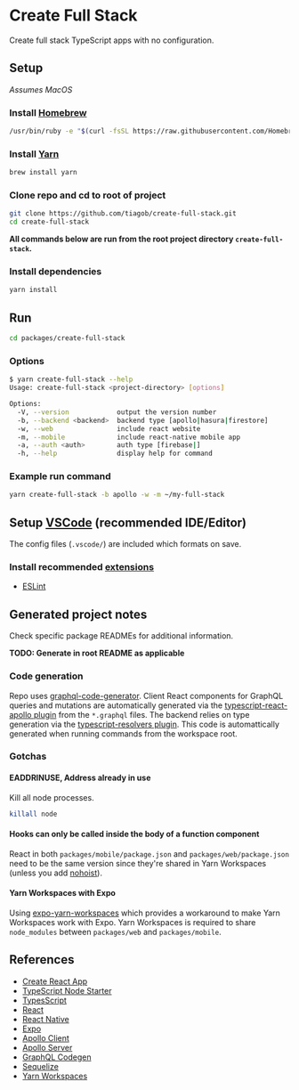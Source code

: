 # Create Full Stack

Create full stack TypeScript apps with no configuration.

## Setup

_Assumes MacOS_

### Install [Homebrew](https://brew.sh/)

```bash
/usr/bin/ruby -e "$(curl -fsSL https://raw.githubusercontent.com/Homebrew/install/master/install)"
```

### Install [Yarn](https://yarnpkg.com/)

```bash
brew install yarn
```

### Clone repo and cd to root of project

```bash
git clone https://github.com/tiagob/create-full-stack.git
cd create-full-stack
```

**All commands below are run from the root project directory `create-full-stack`.**

### Install dependencies

```bash
yarn install
```

## Run

```bash
cd packages/create-full-stack
```

### Options

```bash
$ yarn create-full-stack --help
Usage: create-full-stack <project-directory> [options]

Options:
  -V, --version            output the version number
  -b, --backend <backend>  backend type [apollo|hasura|firestore]
  -w, --web                include react website
  -m, --mobile             include react-native mobile app
  -a, --auth <auth>        auth type [firebase|]
  -h, --help               display help for command
```

### Example run command

```bash
yarn create-full-stack -b apollo -w -m ~/my-full-stack
```

## Setup [VSCode](https://code.visualstudio.com/) (recommended IDE/Editor)

The config files (`.vscode/`) are included which formats on save.

### Install recommended [extensions](https://code.visualstudio.com/docs/editor/extension-gallery)

- [ESLint](https://marketplace.visualstudio.com/items?itemName=dbaeumer.vscode-eslint)

## Generated project notes

Check specific package READMEs for additional information.

**TODO: Generate in root README as applicable**

### Code generation

Repo uses [graphql-code-generator](https://graphql-code-generator.com/). Client React components for GraphQL queries and mutations are automatically generated via the [typescript-react-apollo plugin](https://graphql-code-generator.com/docs/plugins/typescript-react-apollo#usage) from the `*.graphql` files. The backend relies on type generation via the [typescript-resolvers plugin](https://graphql-code-generator.com/docs/plugins/typescript-resolvers). This code is automattically generated when running commands from the workspace root.

### Gotchas

#### EADDRINUSE, Address already in use

Kill all node processes.

```bash
killall node
```

#### Hooks can only be called inside the body of a function component

React in both `packages/mobile/package.json` and `packages/web/package.json` need to be the same version since they're shared in Yarn Workspaces (unless you add [nohoist](https://yarnpkg.com/blog/2018/02/15/nohoist/)).

#### Yarn Workspaces with Expo

Using [expo-yarn-workspaces](https://www.npmjs.com/package/expo-yarn-workspaces) which provides a workaround to make Yarn Workspaces work with Expo. Yarn Workspaces is required to share `node_modules` between `packages/web` and `packages/mobile`.

## References

- [Create React App](https://reactjs.org/docs/create-a-new-react-app.html)
- [TypeScript Node Starter](https://github.com/microsoft/TypeScript-Node-Starter)
- [TypesScript](https://www.typescriptlang.org/)
- [React](https://reactjs.org/)
- [React Native](https://facebook.github.io/react-native/)
- [Expo](https://docs.expo.io)
- [Apollo Client](https://www.apollographql.com/docs/react/)
- [Apollo Server](https://www.apollographql.com/docs/apollo-server/)
- [GraphQL Codegen](https://graphql-code-generator.com/docs/getting-started/)
- [Sequelize](http://docs.sequelizejs.com/)
- [Yarn Workspaces](https://yarnpkg.com/lang/en/docs/workspaces/)

